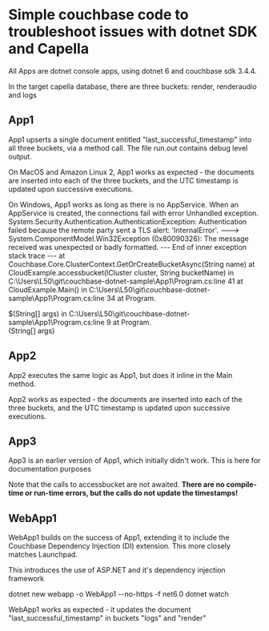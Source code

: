 # Simple couchbase code to troubleshoot issues with dotnet SDK and Capella

All Apps are dotnet console apps, using dotnet 6 and couchbase sdk 3.4.4.

In the target capella database, there are three buckets: render, renderaudio and logs


## App1
App1 upserts a single document entitled "last_successful_timestamp" into all three buckets, via a method call. The file run.out contains debug level output. 

On MacOS and Amazon Linux 2, App1 works as expected - the documents are inserted into each of the three buckets, and the UTC timestamp is updated upon successive executions.

On Windows, App1 works as long as there is no AppService. When an AppService is created, the connections fail with error
Unhandled exception. System.Security.Authentication.AuthenticationException: Authentication failed because the remote party sent a TLS alert: 'InternalError'.
 ---> System.ComponentModel.Win32Exception (0x80090326): The message received was unexpected or badly formatted.
   --- End of inner exception stack trace ---
   at Couchbase.Core.ClusterContext.GetOrCreateBucketAsync(String name)
   at CloudExample.accessbucket(ICluster cluster, String bucketName) in C:\Users\L50\git\couchbase-dotnet-sample\App1\Program.cs:line 41
   at CloudExample.Main() in C:\Users\L50\git\couchbase-dotnet-sample\App1\Program.cs:line 34
   at Program.<Main>$(String[] args) in C:\Users\L50\git\couchbase-dotnet-sample\App1\Program.cs:line 9
   at Program.<Main>(String[] args)




## App2
App2 executes the same logic as App1, but does it inline in the Main method.

App2 works as expected - the documents are inserted into each of the three buckets, and the UTC timestamp is updated upon successive executions.

## App3
App3 is an earlier version of App1, which initially didn't work. This is here for documentation purposes

Note that the calls to accessbucket are not awaited. **There are no compile-time or run-time errors, but the calls do not update the timestamps!**

## WebApp1
WebApp1 builds on the success of App1, extending it to include the Couchbase Dependency Injection (DI) extension. This more closely matches Launchpad. 

This introduces the use of ASP.NET and it's dependency injection framework

dotnet new webapp -o WebApp1 --no-https -f net6.0
dotnet watch

WebApp1 works as expected - it updates the document "last_successful_timestamp" in buckets "logs" and "render"


